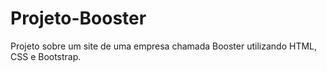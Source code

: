 # Projeto-Booster
Projeto sobre um site de uma empresa chamada Booster
utilizando HTML, CSS e Bootstrap.
